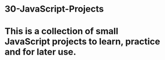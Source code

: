 # 30-JavaScript-Projects

# This is a collection of small JavaScript projects to learn, practice and for later use.
